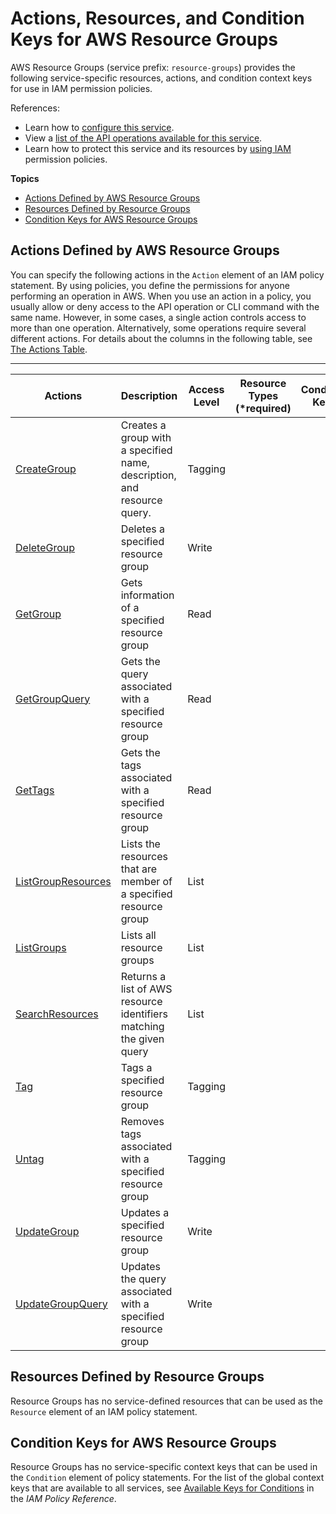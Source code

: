 # Actions, Resources, and Condition Keys for AWS Resource Groups<a name="list_awsresourcegroups"></a>

AWS Resource Groups \(service prefix: `resource-groups`\) provides the following service\-specific resources, actions, and condition context keys for use in IAM permission policies\.

References:
+ Learn how to [configure this service](http://docs.aws.amazon.com/resource-groups/latest/userguide/)\.
+ View a [list of the API operations available for this service](http://docs.aws.amazon.com/resource-groups/latest/APIReference/)\.
+ Learn how to protect this service and its resources by [using IAM](http://docs.aws.amazon.com/resource-groups/latest/userguide/workingsecurity.html) permission policies\.

**Topics**
+ [Actions Defined by AWS Resource Groups](#awsresourcegroups-actions-as-permissions)
+ [Resources Defined by Resource Groups](#awsresourcegroups-resources-for-iam-policies)
+ [Condition Keys for AWS Resource Groups](#awsresourcegroups-policy-keys)

## Actions Defined by AWS Resource Groups<a name="awsresourcegroups-actions-as-permissions"></a>

You can specify the following actions in the `Action` element of an IAM policy statement\. By using policies, you define the permissions for anyone performing an operation in AWS\. When you use an action in a policy, you usually allow or deny access to the API operation or CLI command with the same name\. However, in some cases, a single action controls access to more than one operation\. Alternatively, some operations require several different actions\. For details about the columns in the following table, see [The Actions Table](reference_policies_actions-resources-contextkeys.md#actions_table)\.


****  

| Actions | Description | Access Level | Resource Types \(\*required\) | Condition Keys | Dependent Actions | 
| --- | --- | --- | --- | --- | --- | 
| [CreateGroup](http://docs.aws.amazon.com/resource-groups/latest/APIReference/API_CreateGroup.html) | Creates a group with a specified name, description, and resource query\. | Tagging |  |  |  | 
| [DeleteGroup](http://docs.aws.amazon.com/resource-groups/latest/APIReference/API_DeleteGroup.html) | Deletes a specified resource group | Write |  |  |  | 
| [GetGroup](http://docs.aws.amazon.com/resource-groups/latest/APIReference/API_GetGroup.html) | Gets information of a specified resource group | Read |  |  |  | 
| [GetGroupQuery](http://docs.aws.amazon.com/resource-groups/latest/APIReference/API_GetGroupQuery.html) | Gets the query associated with a specified resource group | Read |  |  |  | 
| [GetTags](http://docs.aws.amazon.com/resource-groups/latest/APIReference/API_GetTags.html) | Gets the tags associated with a specified resource group | Read |  |  |  | 
| [ListGroupResources](http://docs.aws.amazon.com/resource-groups/latest/APIReference/API_ListGroupResources.html) | Lists the resources that are member of a specified resource group | List |  |  |  | 
| [ListGroups](http://docs.aws.amazon.com/resource-groups/latest/APIReference/API_ListGroups.html) | Lists all resource groups | List |  |  |  | 
| [SearchResources](http://docs.aws.amazon.com/resource-groups/latest/APIReference/API_SearchResources.html) | Returns a list of AWS resource identifiers matching the given query | List |  |  |  | 
| [Tag](http://docs.aws.amazon.com/resource-groups/latest/APIReference/API_Tag.html) | Tags a specified resource group | Tagging |  |  |  | 
| [Untag](http://docs.aws.amazon.com/resource-groups/latest/APIReference/API_Untag.html) | Removes tags associated with a specified resource group | Tagging |  |  |  | 
| [UpdateGroup](http://docs.aws.amazon.com/resource-groups/latest/APIReference/API_UpdateGroup.html) | Updates a specified resource group | Write |  |  |  | 
| [UpdateGroupQuery](http://docs.aws.amazon.com/resource-groups/latest/APIReference/API_UpdateGroupQuery.html) | Updates the query associated with a specified resource group | Write |  |  |  | 

## Resources Defined by Resource Groups<a name="awsresourcegroups-resources-for-iam-policies"></a>

Resource Groups has no service\-defined resources that can be used as the `Resource` element of an IAM policy statement\.

## Condition Keys for AWS Resource Groups<a name="awsresourcegroups-policy-keys"></a>

Resource Groups has no service\-specific context keys that can be used in the `Condition` element of policy statements\. For the list of the global context keys that are available to all services, see [Available Keys for Conditions](http://docs.aws.amazon.com/IAM/latest/UserGuide/reference_policies_condition-keys.html#AvailableKeys) in the *IAM Policy Reference*\.